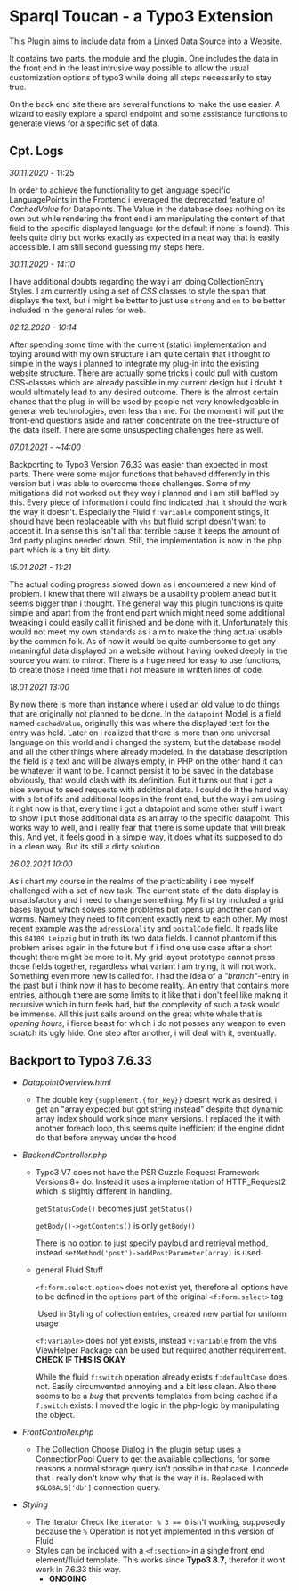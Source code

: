# Sparql Toucan - a Typo3 Extension

This Plugin aims to include data from a Linked Data Source into a Website.

It contains two parts, the module and the plugin. One includes the data in the front end in the least intrusive way possible to allow the usual customization options of typo3 while doing all steps necessarily to stay true.

On the back end site there are several functions to make the use easier. A wizard to easily explore a sparql endpoint and some assistance functions to generate views for a specific set of data.





## Cpt. Logs

*30.11.2020* - 11:25

In order to achieve the functionality to get language specific LanguagePoints in the Frontend i leveraged the deprecated feature of *CachedValue* for Datapoints. The Value in the database does nothing on its own but while rendering the front end i am manipulating the content of that field to the specific displayed language (or the default if none is found). This feels quite dirty but works exactly as expected in a neat way that is easily accessible. I am still second guessing my steps here.

*30.11.2020 - 14:10*

I have additional doubts regarding the way i am doing CollectionEntry Styles. I am currently using a set of *CSS* classes to style the span that displays the text, but i might be better to just use `strong` and `em` to be better included in the general rules for web.

*02.12.2020 - 10:14*

After spending some time with the current (static) implementation and toying around with my own structure i am quite certain that i thought to simple in the ways i planned to integrate my plug-in into the existing website structure. There are actually some tricks i could pull with custom CSS-classes which are already possible in my current design but i doubt it would ultimately lead to any desired outcome. There is the almost certain chance that the plug-in will be used by people not very knowledgeable in general web technologies, even less than me. For the moment i will put the front-end questions aside and rather concentrate on the tree-structure of the data itself. There are some unsuspecting challenges here as well. 

*07.01.2021 - ~14:00*

Backporting to Typo3 Version 7.6.33 was easier than expected in most parts. There were some major functions that behaved differently in this version but i was able to overcome those challenges. Some of my mitigations did not worked out they way i planned and i am still baffled by this. Every piece of information i could find indicated that it should the work the way it doesn't. Especially the Fluid `f:variable` component stings, it should have been replaceable with `vhs` but fluid script doesn't want to accept it. In a sense this isn't all that terrible cause it keeps the amount of 3rd party plugins needed down. Still, the implementation is now in the php part which is a tiny bit dirty.

*15.01.2021 - 11:21*

The actual coding progress slowed down as i encountered a new kind of problem. I knew that there will always be a usability problem ahead but it seems bigger than i thought. The general way this plugin functions is quite simple and apart from the front end part which might need some additional tweaking i could easily call it finished and be done with it. Unfortunately this would not meet my own standards as i aim to make the thing actual usable by the common folk. As of now it would be quite cumbersome to get any meaningful data displayed on a website without having looked deeply in the source you want to mirror. There is a huge need for easy to use functions, to create those i need time that i not measure in written lines of code.

*18.01.2021 13:00*

By now there is more than instance where i used an old value to do things that are originally not planned to be done. In the `datapoint` Model is a field named `cachedValue`, originally this was where the displayed text for the entry was held. Later on i realized that there is more than one universal language on this world and i changed the system, but the database model and all the other things where already modeled. In the database description the field is a text and will be always empty, in PHP on the other hand it can be whatever it want to be. I cannot persist it to be saved in the database obviously, that would clash with its definition. But it turns out that i got a nice avenue to seed requests with additional data. I could do it the hard way with a lot of ifs and additional loops in the front end, but the way i am using it right now is that, every time i got a datapoint and some other stuff i want to show i put those additional data as an array to the specific datapoint. This works way to well, and i really fear  that there is some update that will break this. And yet, it feels good in a simple way, it does what its supposed to do in a clean way. But its still a dirty solution.

*26.02.2021 10:00*

As i chart my course in the realms of the practicability i see myself challenged with a set of new task. The current state of the data display is unsatisfactory and i need to change something. My first try included a grid bases layout which solves some problems but opens up another can of worms. Namely they need to fit content exactly next to each other. My most recent example was the `adressLocality` and `postalCode` field. It reads like this `04109 Leipzig` but in truth its two data fields. I cannot phantom if this problem arises again in the future but if i find one use case after a short thought there might be more to it. My grid layout prototype cannot press those fields together, regardless what variant i am trying, it will not work. Something even more new is called for. I had the idea of a *"branch"*-entry in the past but i think now it has to become reality. An entry that contains more entries, although there are some limits to it like that i don't feel like making it recursive which in turn feels bad, but the complexity of such a task would be immense. All this just sails around on  the great white whale that is *opening hours*, i fierce beast for which i do not posses any weapon to even scratch its ugly hide. One step after another, i will deal with it, eventually.

## Backport to Typo3 7.6.33

* *DatapointOverview.html*
  
  * The double key `{supplement.{for_key}}` doesnt work as desired, i get an "array expected but got string instead" despite that dynamic array index should work since many versions. I replaced the it with another foreach loop, this seems quite inefficient if the engine didnt do that before anyway under the hood
  
* *BackendController.php*
  * Typo3 V7 does not have the PSR Guzzle Request Framework Versions 8+ do. Instead it uses a implementation of HTTP_Request2 which is slightly different in handling.
    
    `getStatusCode()` becomes just `getStatus()`
    
    `getBody()->getContents()` is only `getBody()`
    
    There is no option to just specify payloud and retrieval method, instead `setMethod('post')->addPostParameter(array)` is used
    
  * general Fluid Stuff
    
    `<f:form.select.option>` does not exist yet, therefore all options have to be defined in the `options` part of the original `<f:form.select>` tag
    
    ​	Used in Styling of collection entries, created new partial for uniform usage
    
    `<f:variable>` does not yet exists, instead `v:variable` from the vhs ViewHelper Package can be used but required another requirement. **CHECK IF THIS IS OKAY**
    
    While the fluid `f:switch` operation already exists `f:defaultCase` does not. Easily circumvented annoying and a bit less clean. Also there seems to be a *bug* that prevents templates from being cached if a `f:switch` exists. I moved the logic in the php-logic by manipulating the object.
  
* *FrontController.php*
  
  * The Collection Choose Dialog in the plugin setup uses a ConnectionPool Query to get the available collections, for some reasons a normal storage query isn't possible in that case. I concede that i really don't know why that is the way it is. Replaced with `$GLOBALS['db']` connection query.
  
* *Styling*

  * The iterator Check like `iterator % 3 == 0` isn't working, supposedly because the `%` Operation is not yet implemented in this version of Fluid
  * Styles can be included with a `<f:section>` in a single front end element/fluid template. This works since **Typo3 8.7**, therefor it wont work in 7.6.33 this  way.
    * **ONGOING**
